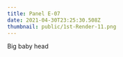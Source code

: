 ```yaml
---
title: Panel E-07
date: 2021-04-30T23:25:30.508Z
thumbnail: public/1st-Render-11.png
---
```

Big baby head